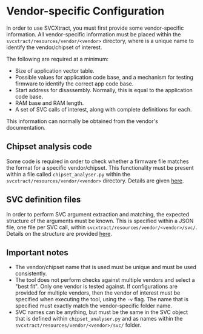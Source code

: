 # Vendor-specific Configuration
In order to use SVCXtract, you must first provide some vendor-specific information. All vendor-specific information must be placed within the `svcxtract/resources/vendor/<vendor>` directory, where <vendor> is a unique name to identify the vendor/chipset of interest.

The following are required at a minimum:
* Size of application vector table.
* Possible values for application code base, and a mechanism for testing firmware to identify the correct app code base.
* Start address for disassembly. Normally, this is equal to the application code base.
* RAM base and RAM length.
* A set of SVC calls of interest, along with complete definitions for each.

This information can normally be obtained from the vendor's documentation.

## Chipset analysis code
Some code is required in order to check whether a firmware file matches the format for a specific vendor/chipset. This functionality must be present within a file called `chipset_analyser.py` within the `svcxtract/resources/vendor/<vendor>` directory. Details are given [here](chipset-analysis.md).

## SVC definition files
In order to perform SVC argument extraction and matching, the expected structure of the arguments must be known. This is specified within a JSON file, one file per SVC call, within `svcxtract/resources/vendor/<vendor>/svc/`. Details on the structure are provided [here](svc-definitions.md).

## Important notes
* The vendor/chipset name that is used must be unique and must be used consistently.
* The tool does not perform checks against multiple vendors and select a "best fit". Only one vendor is tested against. If configurations are provided for multiple vendors, then the vendor of interest must be specified when executing the tool, using the `-v` flag. The name that is specified must exactly match the vendor-specific folder name.
* SVC names can be anything, but must be the same in the SVC object that is defined within `chipset_analyser.py` and as names within the `svcxtract/resources/vendor/<vendor>/svc/` folder.